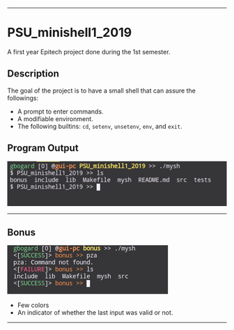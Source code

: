 ***

# PSU_minishell1_2019

A first year Epitech project done during the 1st semester.<br>

## Description

The goal of the project is to have a small shell that can assure the followings:<br>

* A prompt to enter commands.
* A modifiable environment.
* The following builtins: <code>cd</code>, <code>setenv</code>, <code>unsetenv</code>, <code>env</code>, and <code>exit</code>.<br>

## Program Output

![Minishell1 Normal Output](https://github.com/guillaumebgd/PSU_minishell1_2019/blob/master/.github_assets/PSU_minishell1_normal_output.png?raw=true)

***

## Bonus

![Minishell1 Bonus](https://github.com/guillaumebgd/PSU_minishell1_2019/blob/master/.github_assets/PSU_minishell1_bonus.png?raw=true)

* Few colors
* An indicator of whether the last input was valid or not.

***
